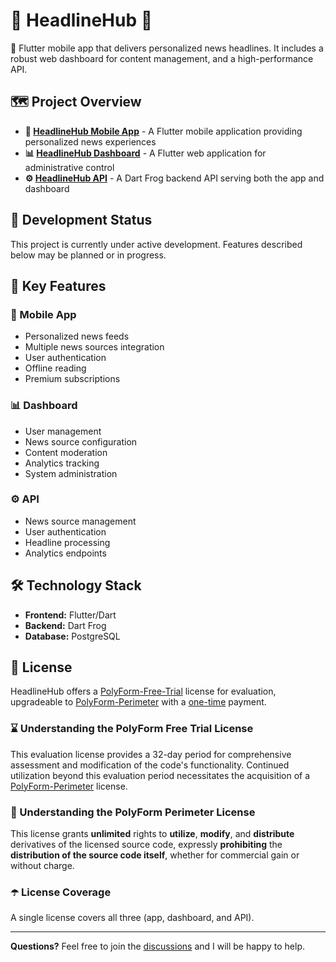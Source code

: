 # 📰 HeadlineHub 📰

💙 Flutter mobile app that delivers personalized news headlines. It includes a robust web dashboard for content management, and a high-performance API.

## 🗺️ Project Overview

* **📱 [HeadlineHub Mobile App](./apps/headlinehub_app)** - A Flutter mobile application providing personalized news experiences
* **📊 [HeadlineHub Dashboard](./apps/headlinehub_dashboard)** - A Flutter web application for administrative control
* **⚙️ [HeadlineHub API](./apps/headlinehub_api)** - A Dart Frog backend API serving both the app and dashboard

## 🚧 Development Status
This project is currently under active development. Features described below may be planned or in progress.

## 🔑 Key Features
### 📱 Mobile App
* Personalized news feeds
* Multiple news sources integration
* User authentication
* Offline reading
* Premium subscriptions

### 📊 Dashboard
* User management
* News source configuration
* Content moderation
* Analytics tracking
* System administration

### ⚙️ API
* News source management
* User authentication
* Headline processing
* Analytics endpoints

## 🛠️ Technology Stack

* **Frontend:** Flutter/Dart
* **Backend:** Dart Frog
* **Database:** PostgreSQL

## 📝 License

HeadlineHub offers a [PolyForm-Free-Trial](https://polyformproject.org/licenses/free-trial/1.0.0/) license for evaluation, upgradeable to [PolyForm-Perimeter](https://polyformproject.org/licenses/perimeter/1.0.1/) with a [one-time](https://buy.polar.sh/polar_cl_UAENVq8gx7JkUUWOH7ud1vkzTGhCJQMy9yYTW3v1G2A) payment.

### ⌛ Understanding the PolyForm Free Trial License
This evaluation license provides a 32-day period for comprehensive assessment and modification of the code's functionality. Continued utilization beyond this evaluation period necessitates the acquisition of a [PolyForm-Perimeter](https://polyformproject.org/licenses/perimeter/1.0.1/) license.

### 💎 Understanding the PolyForm Perimeter License
This license grants **unlimited** rights to **utilize**, **modify**, and **distribute** derivatives of the licensed source code, expressly **prohibiting** the **distribution of the source code itself**, whether for commercial gain or without charge.

### ☂️ License Coverage
A single license covers all three (app, dashboard, and API).

---
**Questions?** 
Feel free to join the [discussions](https://github.com/fulleni/headlinehub/discussions) and I will be happy to help.


